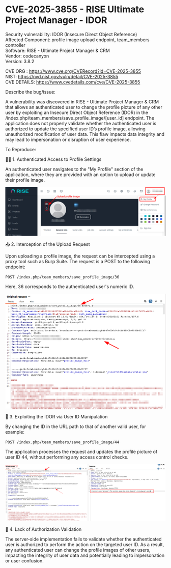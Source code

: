 # CVE-2025-3855 - RISE Ultimate Project Manager - IDOR

Security vulnerability: IDOR (Insecure Direct Object Reference)<br>
Affected Component: profile image upload endpoint, team_members controller<br>
Software: RISE - Ultimate Project Manager & CRM <br>
Vendor: codecanyon<br>
Version: 3.8.2<br>

CVE ORG : https://www.cve.org/CVERecord?id=CVE-2025-3855 <br>
NIST: https://nvd.nist.gov/vuln/detail/CVE-2025-3855 <br>
CVE DETAILS: https://www.cvedetails.com/cve/CVE-2025-3855 <br>

Describe the bug/issue:

A vulnerability was discovered in RISE - Ultimate Project Manager & CRM that allows an authenticated user to change the profile picture of any other user by exploiting an Insecure Direct Object Reference (IDOR) in the /index.php/team_members/save_profile_image/[user_id] endpoint. The application does not properly validate whether the authenticated user is authorized to update the specified user ID’s profile image, allowing unauthorized modification of user data. This flaw impacts data integrity and may lead to impersonation or disruption of user experience.

To Reproduce:


🧑‍💼 1. Authenticated Access to Profile Settings

An authenticated user navigates to the "My Profile" section of the application, where they are provided with an option to upload or update their profile image.

<img src="https://github.com/L4zyFox/RISE-Ultimate_Project_Manager_e_CRM/blob/main/01-upload.png">

📤 2. Interception of the Upload Request

Upon uploading a profile image, the request can be intercepted using a proxy tool such as Burp Suite. The request is a POST to the following endpoint:

``POST /index.php/team_members/save_profile_image/36``

Here, 36 corresponds to the authenticated user's numeric ID.

<img src="https://github.com/L4zyFox/RISE-Ultimate_Project_Manager_e_CRM/blob/main/02-Interc.png">

🔁 3. Exploiting the IDOR via User ID Manipulation

By changing the ID in the URL path to that of another valid user, for example:

``POST /index.php/team_members/save_profile_image/44``

The application processes the request and updates the profile picture of user ID 44, without performing any access control checks.

<img src="https://github.com/L4zyFox/RISE-Ultimate_Project_Manager_e_CRM/blob/main/03-edited-Interc.png">

🔐 4. Lack of Authorization Validation

The server-side implementation fails to validate whether the authenticated user is authorized to perform the action on the targeted user ID. As a result, any authenticated user can change the profile images of other users, impacting the integrity of user data and potentially leading to impersonation or user confusion.
